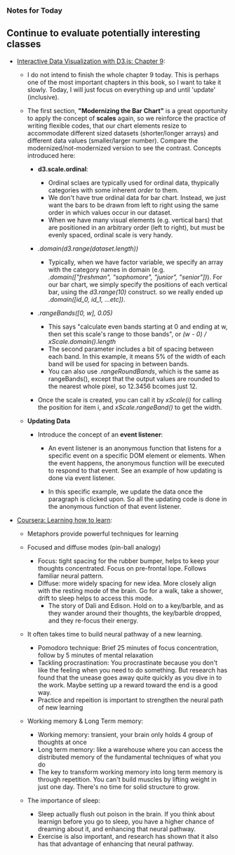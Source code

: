 ### Notes for Today

## Continue to evaluate potentially interesting classes

* [Interactive Data Visualization with D3.js: Chapter 9](http://chimera.labs.oreilly.com/books/1230000000345/ch09.html):
	
	* I do not intend to finish the whole chapter 9 today. This is perhaps one of the most important chapters in this book, so I want to take it slowly. Today, I will just focus on everything up and until 'update' (inclusive).

	* The first section, **"Modernizing the Bar Chart"** is a great opportunity to apply the concept of **scales** again, so we reinforce the practice of writing flexible codes, that our chart elements resize to accommodate different sized datasets (shorter/longer arrays) and different data values (smaller/larger number). Compare the modernized/not-modernized version to see the contrast. Concepts introduced here:

		* **d3.scale.ordinal**:
			* Ordinal sclaes are typically used for ordinal data, thypically categories with some inherent _order_ to them.
			* We don't have true ordinal data for bar chart. Instead, we just want the bars to be drawn from left to right using the same order in which values occur in our dataset.
			* When we have many visual elements (e.g. vertical bars) that are positioned in an arbitrary order (left to right), but must be evenly spaced, ordinal scale is very handy.

		* _.domain(d3.range(dataset.length))_
			* Typically, when we have factor variable, we specify an array with the category names in domain (e.g. _.domain(["freshman", "sophomore", "junior", "senior"])_). For our bar chart, we simply specify the positions of each vertical bar, using the _d3.range(10)_ construct. so we really ended up _.domain([id_0, id_1, ...etc])_.

		* _.rangeBands([0, w], 0.05)_
			* This says "calculate even bands starting at 0 and ending at w, then set this scale's range to those bands", or _(w - 0) / xScale.domain().length_
			* The second parameter includes a bit of spacing between each band. In this example, it means 5% of the width of each band will be used for spacing in between bands.
			* You can also use _.rangeRoundBands_, which is the same as rangeBands(), except that the output values are rounded to the nearest whole pixel, so 12.3456 bcomes just 12.

		* Once the scale is created, you can call it by _xScale(i)_ for calling the position for item i, and _xScale.rangeBand()_ to get the width.

	* **Updating Data**

		* Introduce the concept of an **event listener**:
			* An event listener is an anonymous function that listens for a specific event on a specific DOM element or elements. When the event happens, the anonymous function will be executed to respond to that event. See an example of how updating is done via event listener. 

			* In this specific example, we update the data once the paragraph is clicked upon. So all the updating code is done in the anonymous function of that event listener.


* [Coursera: Learning how to learn](https://www.coursera.org/course/learning):

	* Metaphors provide powerful techniques for learning

	* Focused and diffuse modes (pin-ball analogy)
		* Focus: tight spacing for the rubber bumper, helps to keep your thoughts concentrated. Focus on pre-frontal lope. Follows familiar neural pattern.
		* Diffuse: more widely spacing for new idea. More closely align with the resting mode of the brain. Go for a walk, take a shower, drift to sleep helps to access this mode.
			* The story of Dali and Edison. Hold on to a key/barble, and as they wander around their thoughts, the key/barble dropped, and they re-focus their energy.

	* It often takes time to build neural pathway of a new learning.
		* Pomodoro technique: Brief 25 minutes of focus concentration, follow by 5 minutes of mental relaxation
		* Tackling procrastination: You procrastinate because you don't like the feeling when you need to do something. But research has found that the unease goes away quite quickly as you dive in to the work. Maybe setting up a reward toward the end is a good way.
		* Practice and repeition is important to strengthen the neural path of new learning

	* Working memory & Long Term memory:
		* Working memory: transient, your brain only holds 4 group of thoughts at once
		* Long term memory: like a warehouse where you can access the distributed memory of the fundamental techniques of what you do
		* The key to transform working memory into long term memory is through repetition. You can't build muscles by lifting weight in just one day. There's no time for solid structure to grow.

	* The importance of sleep:
		* Sleep actually flush out poison in the brain. If you think about learnign before you go to sleep, you have a higher chance of dreaming about it, and enhancing that neural pathway.
		* Exercise is also important, and research has shown that it also has that advantage of enhancing that neural pathway.
		